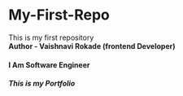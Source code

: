 # My-First-Repo
This is my first repository
<br>
<strong>Author - Vaishnavi Rokade (frontend Developer)</strong>
<h4> <strong>I Am Software Engineer</strong></h4>
<h6><strong>This is my Portfolio</strong></h6>
